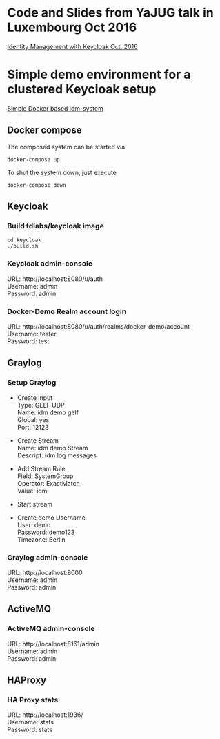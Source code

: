 # Code and Slides from YaJUG talk in Luxembourg Oct 2016

[Identity Management with Keycloak Oct. 2016](https://github.com/jugsaar/visit-yajug-20161023-keycloak/blob/master/OSS_SSO_IDM_KEYCLOAK_V4.pdf)

# Simple demo environment for a clustered Keycloak setup

[Simple Docker based idm-system](https://github.com/jugsaar/visit-yajug-20161023-keycloak/tree/master/idm-system)

## Docker compose

The composed system can be started via
```
docker-compose up
```

To shut the system down, just execute 
```
docker-compose down
```

## Keycloak

### Build tdlabs/keycloak image  

```
cd keycloak
./build.sh
```

### Keycloak admin-console

URL: http://localhost:8080/u/auth  
Username: admin  
Password: admin  

### Docker-Demo Realm account login

URL: http://localhost:8080/u/auth/realms/docker-demo/account  
Username: tester  
Password: test  


## Graylog

### Setup Graylog

* Create input  
Type: GELF UDP  
Name: idm demo gelf  
Global: yes  
Port: 12123  

* Create Stream  
Name: idm demo Stream  
Descript: idm log messages  

* Add Stream Rule  
Field: SystemGroup  
Operator: ExactMatch  
Value: idm  

* Start stream

* Create demo Username  
User: demo  
Password: demo123  
Timezone: Berlin  

### Graylog admin-console

URL: http://localhost:9000  
Username: admin  
Password: admin  

## ActiveMQ

### ActiveMQ admin-console

URL: http://localhost:8161/admin  
Username: admin  
Password: admin  

## HAProxy

### HA Proxy stats

URL: http://localhost:1936/  
Username: stats  
Password: stats  
